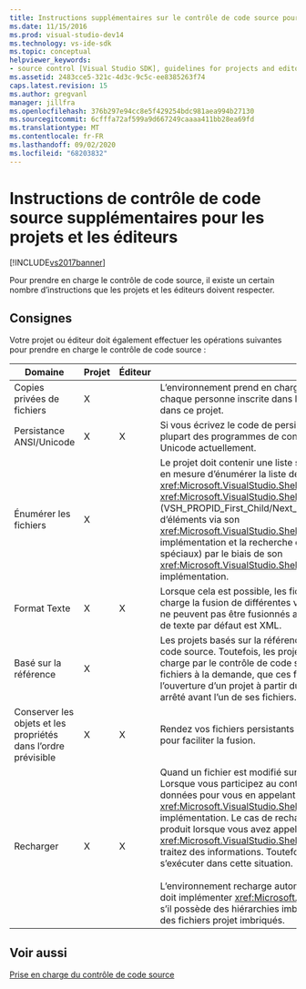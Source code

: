 ```yaml
---
title: Instructions supplémentaires sur le contrôle de code source pour les projets et les éditeurs | Microsoft Docs
ms.date: 11/15/2016
ms.prod: visual-studio-dev14
ms.technology: vs-ide-sdk
ms.topic: conceptual
helpviewer_keywords:
- source control [Visual Studio SDK], guidelines for projects and editors
ms.assetid: 2483cce5-321c-4d3c-9c5c-ee8385263f74
caps.latest.revision: 15
ms.author: gregvanl
manager: jillfra
ms.openlocfilehash: 376b297e94cc8e5f429254bdc981aea994b27130
ms.sourcegitcommit: 6cfffa72af599a9d667249caaaa411bb28ea69fd
ms.translationtype: MT
ms.contentlocale: fr-FR
ms.lasthandoff: 09/02/2020
ms.locfileid: "68203832"
---
```

# <a name="additional-source-control-guidelines-for-projects-and-editors"></a>Instructions de contrôle de code source supplémentaires pour les projets et les éditeurs
[!INCLUDE[vs2017banner](../../includes/vs2017banner.md)]

Pour prendre en charge le contrôle de code source, il existe un certain nombre d’instructions que les projets et les éditeurs doivent respecter.  
  
## <a name="guidelines"></a>Consignes  
 Votre projet ou éditeur doit également effectuer les opérations suivantes pour prendre en charge le contrôle de code source :  
  
|Domaine|Projet|Éditeur|Détails|  
|----------|-------------|------------|-------------|  
|Copies privées de fichiers|X||L’environnement prend en charge les copies privées des fichiers. Autrement dit, chaque personne inscrite dans le projet possède sa propre copie privée des fichiers dans ce projet.|  
|Persistance ANSI/Unicode|X|X|Si vous écrivez le code de persistance, conservez les fichiers au format ANSI, car la plupart des programmes de contrôle de code source ne prennent pas en charge Unicode actuellement.|  
|Énumérer les fichiers|X||Le projet doit contenir une liste spécifique de tous les fichiers qu’il contient et doit être en mesure d’énumérer la liste des fichiers à l’aide du <xref:Microsoft.VisualStudio.Shell.Interop.IVsSccProject2> ou <xref:Microsoft.VisualStudio.Shell.Interop.IVsHierarchy.GetProperty%2A> (VSH_PROPID_First_Child/Next_Sibling). Le projet doit également exposer les noms d’éléments via son <xref:Microsoft.VisualStudio.Shell.Interop.IVsProject.GetMkDocument%2A> implémentation et la recherche de nom de prise en charge (y compris les fichiers spéciaux) par le biais de son <xref:Microsoft.VisualStudio.Shell.Interop.IVsProject.IsDocumentInProject%2A> implémentation.|  
|Format Texte|X|X|Lorsque cela est possible, les fichiers doivent être au format texte pour prendre en charge la fusion de différentes versions. Les fichiers qui ne sont pas au format texte ne peuvent pas être fusionnés avec d’autres versions du fichier par la suite. Le format de texte par défaut est XML.|  
|Basé sur la référence|X||Les projets basés sur la référence sont facilement pris en charge dans le contrôle de code source. Toutefois, les projets basés sur des répertoires sont également pris en charge par le contrôle de code source tant que le projet peut produire une liste de ses fichiers à la demande, que ces fichiers existent sur le disque ou non. Lors de l’ouverture d’un projet à partir du contrôle de code source, le fichier projet est d’abord arrêté avant l’un de ses fichiers.|  
|Conserver les objets et les propriétés dans l’ordre prévisible|X|X|Rendez vos fichiers persistants dans un ordre prévisible, tel que l’ordre alphabétique, pour faciliter la fusion.|  
|Recharger|X|X|Quand un fichier est modifié sur le disque, votre éditeur doit pouvoir le recharger. Lorsque vous participez au contrôle de code source, l’environnement recharge les données pour vous en appelant votre <xref:Microsoft.VisualStudio.Shell.Interop.IVsPersistDocData2.ReloadDocData%2A> implémentation. Le cas de rechargement le plus difficile est lorsqu’une extraction se produit lorsque vous avez appelé IVsQueryEditQuerySave :: et que vous <xref:Microsoft.VisualStudio.Shell.Interop.IVsQueryEditQuerySave2.QueryEditFiles%2A> traitez des informations. Toutefois, votre code de rechargement doit pouvoir s’exécuter dans cette situation.<br /><br /> L’environnement recharge automatiquement les fichiers projet. Toutefois, un projet doit implémenter <xref:Microsoft.VisualStudio.Shell.Interop.IVsPersistHierarchyItem2> s’il possède des hiérarchies imbriquées afin de prendre en charge le rechargement des fichiers projet imbriqués.|  
  
## <a name="see-also"></a>Voir aussi  
 [Prise en charge du contrôle de code source](../../extensibility/internals/supporting-source-control.md)
